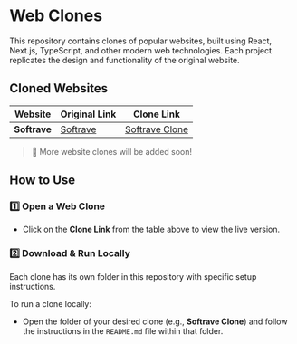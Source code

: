 # Web Clones

This repository contains clones of popular websites, built using React, Next.js, TypeScript, and other modern web technologies. Each project replicates the design and functionality of the original website.

## Cloned Websites

| Website | Original Link | Clone Link |
|---------|--------------|------------|
| **Softrave** | [Softrave](https://softrave.com) | [Softrave Clone](https://softrave-clone.vercel.app) |

> 🚀 More website clones will be added soon!

## How to Use  

### 1️⃣ Open a Web Clone  
- Click on the **Clone Link** from the table above to view the live version.  

### 2️⃣ Download & Run Locally  
Each clone has its own folder in this repository with specific setup instructions.  

To run a clone locally:  
- Open the folder of your desired clone (e.g., **Softrave Clone**) and follow the instructions in the `README.md` file within that folder.
 